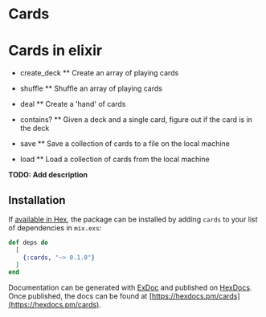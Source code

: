 # Cards

# Cards in elixir

* create_deck
** Create an array of playing cards

* shuffle
** Shuffle an array of playing cards

* deal
** Create a 'hand' of cards

* contains?
** Given a deck and a single card, figure out if the card is in the deck

* save
** Save a collection of cards to a file on the local machine

* load
** Load a collection of cards from the local machine

**TODO: Add description**

## Installation

If [available in Hex](https://hex.pm/docs/publish), the package can be installed
by adding `cards` to your list of dependencies in `mix.exs`:

```elixir
def deps do
  [
    {:cards, "~> 0.1.0"}
  ]
end
```

Documentation can be generated with [ExDoc](https://github.com/elixir-lang/ex_doc)
and published on [HexDocs](https://hexdocs.pm). Once published, the docs can
be found at [https://hexdocs.pm/cards](https://hexdocs.pm/cards).

